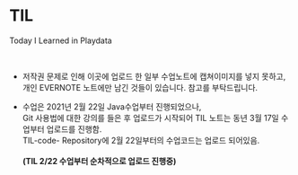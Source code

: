 # TIL
Today I Learned in Playdata

<br/>

- 저작권 문제로 인해 이곳에 업로드 한 일부 수업노트에 캡쳐이미지를 넣지 못하고, <br>개인 EVERNOTE 노트에만 남긴 것들이 있습니다. 참고를 부탁드립니다.

- 수업은 2021년 2월 22일 Java수업부터 진행되었으나, <br> Git 사용법에 대한 강의를 들은 후 업로드가 시작되어 TIL 노트는 동년 3월 17일 수업부터 업로드를 진행함. <br>
TIL-code- Repository에 2월 22일부터의 수업코드는 업로드 되어있음. <br><br>**(TIL 2/22 수업부터 순차적으로 업로드 진행중)**
